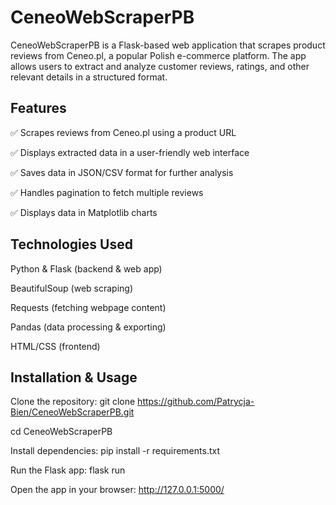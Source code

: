 # CeneoWebScraperPB
CeneoWebScraperPB is a Flask-based web application that scrapes product reviews from Ceneo.pl, a popular Polish e-commerce platform. The app allows users to extract and analyze customer reviews, ratings, and other relevant details in a structured format.

## Features
✅ Scrapes reviews from Ceneo.pl using a product URL

✅ Displays extracted data in a user-friendly web interface

✅ Saves data in JSON/CSV format for further analysis

✅ Handles pagination to fetch multiple reviews

✅ Displays data in Matplotlib charts

## Technologies Used
Python & Flask (backend & web app)

BeautifulSoup (web scraping)

Requests (fetching webpage content)

Pandas (data processing & exporting)

HTML/CSS (frontend)

## Installation & Usage

Clone the repository:
git clone https://github.com/Patrycja-Bien/CeneoWebScraperPB.git

cd CeneoWebScraperPB

Install dependencies:
pip install -r requirements.txt

Run the Flask app:
flask run

Open the app in your browser:
http://127.0.0.1:5000/
